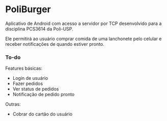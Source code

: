 # PoliBurger

Aplicativo de Android com acesso a servidor por TCP desenvolvido para a disciplina PCS3614 da Poli-USP.

Ele permitirá ao usuário comprar comida de uma lanchonete pelo celular e receber notificações de quando estiver pronto.

### To-do

Features básicas:

* Login de usuário
* Fazer pedidos
* Ver status de pedidos
* Notificação de pedido pronto

Outras:

* Cobrar do cartão do usuário
